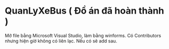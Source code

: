 # QuanLyXeBus ( Đồ án đã hoàn thành )
Mở file bằng Microsoft Visual Studio, làm bằng winforms.
Có Contributors nhưng hiện giờ không có liên lạc. Nếu có sẽ add sau.

